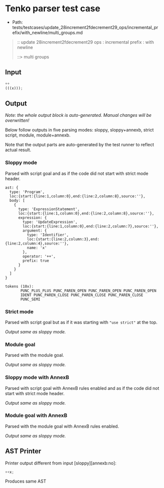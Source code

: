 # Tenko parser test case

- Path: tests/testcases/update_28increment2fdecrement29_ops/incremental_prefix/with_newline/multi_groups.md

> :: update 28increment2fdecrement29 ops : incremental prefix : with newline
>
> ::> multi groups

## Input

`````js
++
(((x)));
`````

## Output

_Note: the whole output block is auto-generated. Manual changes will be overwritten!_

Below follow outputs in five parsing modes: sloppy, sloppy+annexb, strict script, module, module+annexb.

Note that the output parts are auto-generated by the test runner to reflect actual result.

### Sloppy mode

Parsed with script goal and as if the code did not start with strict mode header.

`````
ast: {
  type: 'Program',
  loc:{start:{line:1,column:0},end:{line:2,column:8},source:''},
  body: [
    {
      type: 'ExpressionStatement',
      loc:{start:{line:1,column:0},end:{line:2,column:8},source:''},
      expression: {
        type: 'UpdateExpression',
        loc:{start:{line:1,column:0},end:{line:2,column:7},source:''},
        argument: {
          type: 'Identifier',
          loc:{start:{line:2,column:3},end:{line:2,column:4},source:''},
          name: 'x'
        },
        operator: '++',
        prefix: true
      }
    }
  ]
}

tokens (10x):
       PUNC_PLUS_PLUS PUNC_PAREN_OPEN PUNC_PAREN_OPEN PUNC_PAREN_OPEN
       IDENT PUNC_PAREN_CLOSE PUNC_PAREN_CLOSE PUNC_PAREN_CLOSE
       PUNC_SEMI
`````

### Strict mode

Parsed with script goal but as if it was starting with `"use strict"` at the top.

_Output same as sloppy mode._

### Module goal

Parsed with the module goal.

_Output same as sloppy mode._

### Sloppy mode with AnnexB

Parsed with script goal with AnnexB rules enabled and as if the code did not start with strict mode header.

_Output same as sloppy mode._

### Module goal with AnnexB

Parsed with the module goal with AnnexB rules enabled.

_Output same as sloppy mode._

## AST Printer

Printer output different from input [sloppy][annexb:no]:

````js
++x;
````

Produces same AST
